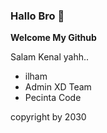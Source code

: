 ### Hallo Bro 👋


**Welcome My Github**

Salam Kenal yahh..

* ilham
* Admin XD Team
* Pecinta Code


<p tipe="center">copyright by 2030</p>
